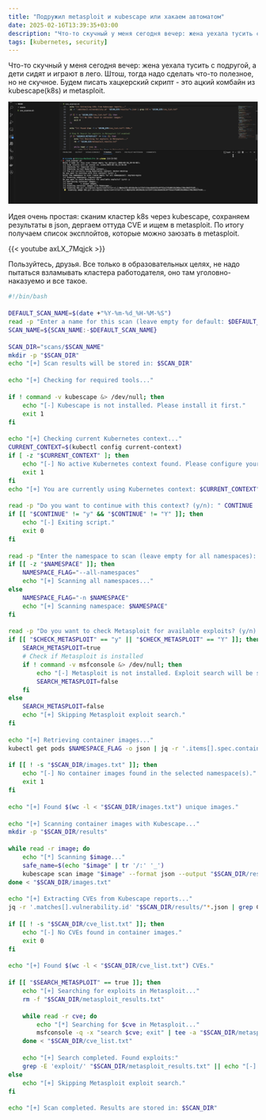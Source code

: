 ```yaml
---
title: "Подружил metasploit и кubescape или хакаем автоматом"
date: 2025-02-16T13:39:35+03:00
description: "Что-то скучный у меня сегодня вечер: жена уехала тусить с подругой, а дети сидят и играют в лего. Штош, тогда надо сделать что-то полезное, но не скучное. Будем писать хацкерский скрипт - это ацкий комбайн из kubescape(k8s) и metasploit."
tags: [kubernetes, security]
---
```


Что-то скучный у меня сегодня вечер: жена уехала тусить с подругой, а дети сидят и играют в лего. Штош, тогда надо сделать что-то полезное, но не скучное. Будем писать хацкерский скрипт - это ацкий комбайн из kubescape(k8s) и metasploit.

![Image alt](images/image.png)

Идея очень простая: сканим кластер k8s через kubescape, сохраняем результаты в json, дергаем оттуда CVE и ищем в metasploit. По итогу получаем список эксплойтов, которые можно заюзать в metasploit. 

{{< youtube axLX_7Mqjck >}}

Пользуйтесь, друзья.  Все только в образовательных целях, не надо пытаться взламывать кластера работодателя, оно там уголовно-наказуемо и все такое.

```bash
#!/bin/bash

DEFAULT_SCAN_NAME=$(date +"%Y-%m-%d_%H-%M-%S")
read -p "Enter a name for this scan (leave empty for default: $DEFAULT_SCAN_NAME): " SCAN_NAME
SCAN_NAME=${SCAN_NAME:-$DEFAULT_SCAN_NAME}

SCAN_DIR="scans/$SCAN_NAME"
mkdir -p "$SCAN_DIR"
echo "[+] Scan results will be stored in: $SCAN_DIR"

echo "[+] Checking for required tools..."

if ! command -v kubescape &> /dev/null; then
    echo "[-] Kubescape is not installed. Please install it first."
    exit 1
fi

echo "[+] Checking current Kubernetes context..."
CURRENT_CONTEXT=$(kubectl config current-context)
if [ -z "$CURRENT_CONTEXT" ]; then
    echo "[-] No active Kubernetes context found. Please configure your kubeconfig."
    exit 1
fi
echo "[+] You are currently using Kubernetes context: $CURRENT_CONTEXT"

read -p "Do you want to continue with this context? (y/n): " CONTINUE
if [[ "$CONTINUE" != "y" && "$CONTINUE" != "Y" ]]; then
    echo "[-] Exiting script."
    exit 0
fi

read -p "Enter the namespace to scan (leave empty for all namespaces): " NAMESPACE
if [[ -z "$NAMESPACE" ]]; then
    NAMESPACE_FLAG="--all-namespaces"
    echo "[+] Scanning all namespaces..."
else
    NAMESPACE_FLAG="-n $NAMESPACE"
    echo "[+] Scanning namespace: $NAMESPACE"
fi

read -p "Do you want to check Metasploit for available exploits? (y/n): " CHECK_METASPLOIT
if [[ "$CHECK_METASPLOIT" == "y" || "$CHECK_METASPLOIT" == "Y" ]]; then
    SEARCH_METASPLOIT=true
    # Check if Metasploit is installed
    if ! command -v msfconsole &> /dev/null; then
        echo "[-] Metasploit is not installed. Exploit search will be skipped."
        SEARCH_METASPLOIT=false
    fi
else
    SEARCH_METASPLOIT=false
    echo "[+] Skipping Metasploit exploit search."
fi

echo "[+] Retrieving container images..."
kubectl get pods $NAMESPACE_FLAG -o json | jq -r '.items[].spec.containers[].image' | sort -u > "$SCAN_DIR/images.txt"

if [[ ! -s "$SCAN_DIR/images.txt" ]]; then
    echo "[-] No container images found in the selected namespace(s)."
    exit 1
fi

echo "[+] Found $(wc -l < "$SCAN_DIR/images.txt") unique images."

echo "[+] Scanning container images with Kubescape..."
mkdir -p "$SCAN_DIR/results"

while read -r image; do
    echo "[*] Scanning $image..."
    safe_name=$(echo "$image" | tr '/:' '_')
    kubescape scan image "$image" --format json --output "$SCAN_DIR/results/${safe_name}.json"
done < "$SCAN_DIR/images.txt"

echo "[+] Extracting CVEs from Kubescape reports..."
jq -r '.matches[].vulnerability.id' "$SCAN_DIR/results/"*.json | grep CVE > "$SCAN_DIR/cve_list.txt"

if [[ ! -s "$SCAN_DIR/cve_list.txt" ]]; then
    echo "[-] No CVEs found in container images."
    exit 0
fi

echo "[+] Found $(wc -l < "$SCAN_DIR/cve_list.txt") CVEs."

if [[ "$SEARCH_METASPLOIT" == true ]]; then
    echo "[+] Searching for exploits in Metasploit..."
    rm -f "$SCAN_DIR/metasploit_results.txt"

    while read -r cve; do
        echo "[*] Searching for $cve in Metasploit..."
        msfconsole -q -x "search $cve; exit" | tee -a "$SCAN_DIR/metasploit_results.txt"
    done < "$SCAN_DIR/cve_list.txt"

    echo "[+] Search completed. Found exploits:"
    grep -E 'exploit/' "$SCAN_DIR/metasploit_results.txt" || echo "[-] No exploits found for detected CVEs."
else
    echo "[+] Skipping Metasploit exploit search."
fi

echo "[+] Scan completed. Results are stored in: $SCAN_DIR"
```
